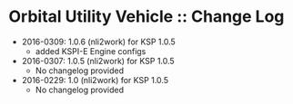 # Orbital Utility Vehicle :: Change Log

* 2016-0309: 1.0.6 (nli2work) for KSP 1.0.5
	+ added KSPI-E Engine configs
* 2016-0307: 1.0.5 (nli2work) for KSP 1.0.5
	+ No changelog provided
* 2016-0229: 1.0 (nli2work) for KSP 1.0.5
	+ No changelog provided
